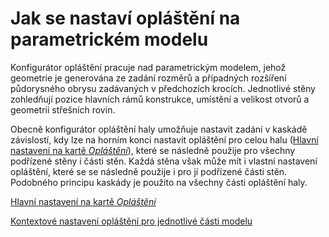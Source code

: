 
# Jak se nastaví opláštění na parametrickém modelu

Konfigurátor opláštění pracuje nad parametrickým modelem, jehož geometrie je generována ze zadání rozměrů a případných rozšíření půdorysného obrysu zadávaných v předchozích krocích. Jednotlivé stěny zohledňují pozice hlavních rámů konstrukce, umístění a velikost otvorů a geometrii střešních rovin.

Obecně konfigurátor opláštění haly umožňuje nastavit zadání v kaskádě závislostí, kdy lze na horním konci nastavit opláštění pro celou halu ([Hlavní nastavení na kartě _Opláštění_](mainSettings.md)), které se následně použije pro všechny podřízené stěny i části stěn. Každá stěna však může mít i vlastní nastavení opláštění, které se se následně použije i pro jí podřízené části stěn. Podobného principu kaskády je použito na všechny části opláštění haly.

[Hlavní nastavení na kartě _Opláštění_](mainSettings.md)

[Kontextové nastavení opláštění pro jednotlivé části modelu](context/index.md)
